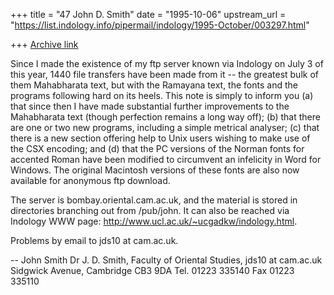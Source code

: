 +++
title = "47 John D. Smith"
date = "1995-10-06"
upstream_url = "https://list.indology.info/pipermail/indology/1995-October/003297.html"

+++
[Archive link](https://list.indology.info/pipermail/indology/1995-October/003297.html)

Since I made the existence of my ftp server known via Indology on July 3
of this year, 1440 file transfers have been made from it -- the greatest
bulk of them Mahabharata text, but with the Ramayana text, the fonts and
the programs following hard on its heels. This note is simply to inform
you (a) that since then I have made substantial further improvements to
the Mahabharata text (though perfection remains a long way off); (b) that 
there are one or two new programs, including a simple metrical analyser; 
(c) that there is a new section offering help to Unix users wishing to 
make use of the CSX encoding; and (d) that the PC versions of the Norman 
fonts for accented Roman have been modified to circumvent an infelicity 
in Word for Windows. The original Macintosh versions of these fonts are 
also now available for anonymous ftp download.

The server is bombay.oriental.cam.ac.uk, and the material is stored in
directories branching out from /pub/john. It can also be reached via
Indology WWW page: http://www.ucl.ac.uk/~ucgadkw/indology.html.

Problems by email to jds10 at cam.ac.uk.

--
John Smith             Dr J. D. Smith, Faculty of Oriental Studies,
jds10 at cam.ac.uk        Sidgwick Avenue, Cambridge CB3 9DA
                       Tel. 01223 335140   Fax 01223 335110






